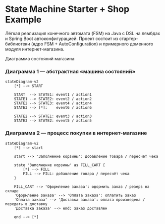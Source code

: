 # State Machine Starter + Shop Example

Лёгкая реализация конечного автомата (FSM) на Java с DSL на лямбдах и Spring Boot автоконфигурацией.
Проект состоит из стартер-библиотеки (ядро FSM + AutoConfiguration) и примерного доменного модуля интернет-магазина.

Диаграмма состояний магазина

### Диаграмма 1 — абстрактная «машина состояний»
```mermaid
stateDiagram-v2
    [*] --> START

    START  --> STATE1: event1 / action1
    STATE1 --> STATE2: event2 / action2
    STATE2 --> STATE3: event4 / action4
    STATE3 --> [*]:    event6 / action6

    STATE2 --> STATE1: event3 / action3
    STATE3 --> STATE2: event5 / action5
```

### Диаграмма 2 — процесс покупки в интернет-магазине
```mermaid
stateDiagram-v2
    [*] --> start

    start --> 'Заполнение корзины': добавление товара / пересчёт чека

    state 'Заполнение корзины' as FILL_CART {
        [*] --> FILL
        FILL --> FILL: добавление товара / пересчёт чека
    }

    FILL_CART --> 'Оформление заказа': оформить заказ / резерв на складе
    'Оформление заказа' --> 'Оплата заказа': оплатить заказ
    'Оплата заказа' --> 'Доставка заказа': оплата произведена / передать в доставку
    'Доставка заказа' --> end: заказ доставлен

    end --> [*]
```